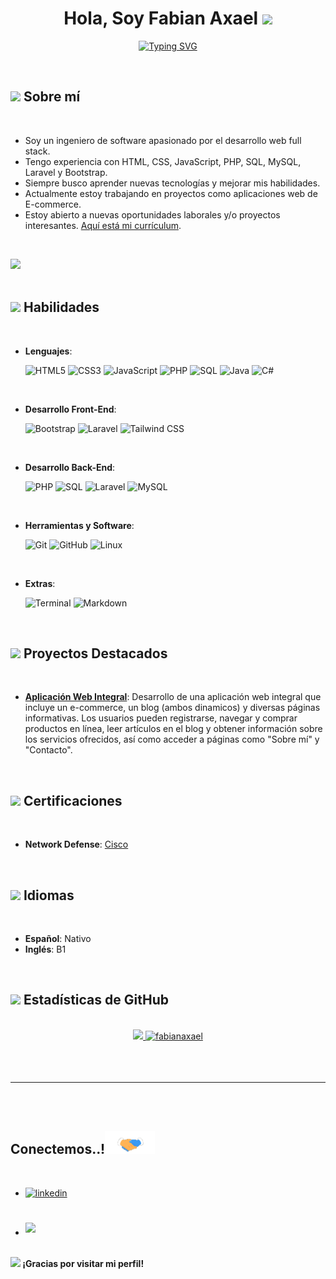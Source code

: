 <h1 align="center"><b>Hola, Soy Fabian Axael</b> <img src="https://media.giphy.com/media/hvRJCLFzcasrR4ia7z/giphy.gif" width="35"></h1>
<!--  -->
<p align="center">
<a href="https://git.io/typing-svg"><img src="https://readme-typing-svg.demolab.com?font=Fira+Code&pause=1000&width=435&lines=Desarrollador+Web+Full+Stack" alt="Typing SVG" /></a>
</p>

<br>

## <picture><img src="https://media.giphy.com/media/hvRJCLFzcasrR4ia7z/giphy.gif" width="50px"></picture> **Sobre mí**

<br>

- Soy un ingeniero de software apasionado por el desarrollo web full stack.
- Tengo experiencia con HTML, CSS, JavaScript, PHP, SQL, MySQL, Laravel y Bootstrap.
- Siempre busco aprender nuevas tecnologías y mejorar mis habilidades.
- Actualmente estoy trabajando en proyectos como aplicaciones web de E-commerce.
- Estoy abierto a nuevas oportunidades laborales y/o proyectos interesantes. [Aquí está mi currículum](#).

<br>

<img src="https://user-images.githubusercontent.com/73097560/115834477-dbab4500-a447-11eb-908a-139a6edaec5.gif"><br><br>

## <img src="https://media2.giphy.com/media/QssGEmpkyEOhBCb7e1/giphy.gif?cid=ecf05e47a0n3gi1bfqntqmob8g9aid1oyj2wr3ds3mg700bl&rid=giphy.gif" width="25"><b> Habilidades</b>
<br>

<p align="center">

- **Lenguajes**:
    
    ![HTML5](https://img.shields.io/badge/HTML5%20-%23E34F26.svg?style=for-the-badge&logo=html5&logoColor=white)
    ![CSS3](https://img.shields.io/badge/CSS%20-%231572B6.svg?style=for-the-badge&logo=css3&logoColor=white)
    ![JavaScript](https://img.shields.io/badge/JavaScript%20-%23F7DF1E.svg?style=for-the-badge&logo=javascript&logoColor=black)
    ![PHP](https://img.shields.io/badge/PHP%20-%23777BB4.svg?style=for-the-badge&logo=php&logoColor=white)
    ![SQL](https://img.shields.io/badge/SQL%20-%234479A1.svg?style=for-the-badge&logo=postgresql&logoColor=white)
    ![Java](https://img.shields.io/badge/Java%20-%23ED8B00.svg?style=for-the-badge&logo=java&logoColor=white)
    ![C#](https://img.shields.io/badge/C%23%20-%23239120.svg?style=for-the-badge&logo=csharp&logoColor=white)

<br>

- **Desarrollo Front-End**:
   
   ![Bootstrap](https://img.shields.io/badge/Bootstrap%20-%23563D7F.svg?style=for-the-badge&logo=bootstrap&logoColor=white)
   ![Laravel](https://img.shields.io/badge/Laravel%20-%23E14B32.svg?style=for-the-badge&logo=laravel&logoColor=white)
   ![Tailwind CSS](https://img.shields.io/badge/Tailwind%20CSS%20-%234B5563.svg?style=for-the-badge&logo=tailwindcss&logoColor=white)

<br>

- **Desarrollo Back-End**:
   
  ![PHP](https://img.shields.io/badge/PHP%20-%23777BB4.svg?style=for-the-badge&logo=php&logoColor=white)
  ![SQL](https://img.shields.io/badge/SQL%20-%234479A1.svg?style=for-the-badge&logo=postgresql&logoColor=white)
  ![Laravel](https://img.shields.io/badge/Laravel%20-%23E14B32.svg?style=for-the-badge&logo=laravel&logoColor=white)
  ![MySQL](https://img.shields.io/badge/MySQL%20-%234479A1.svg?style=for-the-badge&logo=mysql&logoColor=white)

<br>

- **Herramientas y Software**:

    ![Git](https://img.shields.io/badge/git-%23F05033.svg?style=for-the-badge&logo=git&logoColor=white)
    ![GitHub](https://img.shields.io/badge/github-%23121011.svg?style=for-the-badge&logo=github&logoColor=white)
    ![Linux](https://img.shields.io/badge/Linux-FCC624?style=for-the-badge&logo=linux&logoColor=black)

<br>

- **Extras**:

    ![Terminal](https://img.shields.io/badge/Terminal-%23054020?style=for-the-badge&logo=gnu-bash&logoColor=white)
    ![Markdown](https://img.shields.io/badge/markdown-%23000000.svg?style=for-the-badge&logo=markdown&logoColor=white)

</p>

<br>

## <img src="https://media.giphy.com/media/iY8CRBdQXODJSCERIr/giphy.gif" width="35"><b> Proyectos Destacados</b>
<br>

- **[Aplicación Web Integral](http://gerardozaldua.com)**: Desarrollo de una aplicación web integral que incluye un e-commerce, un blog (ambos dinamicos) y diversas páginas informativas. Los usuarios pueden registrarse, navegar y comprar productos en línea, leer artículos en el blog y obtener información sobre los servicios ofrecidos, así como acceder a páginas como "Sobre mí" y "Contacto".

<br>

## <img src="https://media.giphy.com/media/iY8CRBdQXODJSCERIr/giphy.gif" width="35"><b> Certificaciones</b>
<br>

- **Network Defense**: [Cisco](https://www.credly.com/badges/a1490206-64c9-40c9-8dc9-de77cd58481e)

<br>

## <img src="https://media.giphy.com/media/iY8CRBdQXODJSCERIr/giphy.gif" width="35"><b> Idiomas</b>
<br>

- **Español**: Nativo
- **Inglés**: B1

<br>

## <img src="https://media.giphy.com/media/iY8CRBdQXODJSCERIr/giphy.gif" width="35"><b> Estadísticas de GitHub </b>
<br>

<div align="center">

<a href="https://github.com/fabianaxael">
  <img src="https://github-readme-stats.vercel.app/api?username=fabianaxael&include_all_commits=true&count_private=true&show_icons=true&line_height=20&title_color=7A7ADB&icon_color=2234AE&text_color=D3D3D3&bg_color=0,000000,130F40" width="450"/>
  <img src="https://github-readme-stats.vercel.app/api/top-langs?username=fabianaxael&show_icons=true&locale=en&layout=compact&line_height=20&title_color=7A7ADB&icon_color=2234AE&text_color=D3D3D3&bg_color=0,000000,130F40" width="375" alt="fabianaxael"/>

</a>
</div>

<br>
<br>
<br>

-----

<br>
<br>

## <b> Conectemos..!</b><img src="https://github.com/0xAbdulKhalid/0xAbdulKhalid/raw/main/assets/mdImages/handshake.gif" width="80">
<br>
<div align='left'>

<ul>

<li>
<a href="https://www.linkedin.com/in/fabian-axael-jurado-hernandez" target="_blank">
<img src="https://img.shields.io/badge/linkedin: fabianaxael-%2300acee.svg?color=405DE6&style=for-the-badge&logo=linkedin&logoColor=white" alt=linkedin style="margin-bottom: 5px;"/>
</a>
</li>

<br>

<br>

<li>
<a href="mailto:fabianaxaelj@gmail.com" target="_blank">
<img src="https://img.shields.io/badge/gmail: fabi.jurado@example.com-%23EA4335.svg?style=for-the-badge&logo=gmail&logoColor=white" t=mail style="margin-bottom: 5px;" />
</a>
</li>
	
</ul>
</div>

<br>
<img src="https://media.giphy.com/media/iY8CRBdQXODJSCERIr/giphy.gif" width="25"><b>  ¡Gracias por visitar mi perfil!</b>

